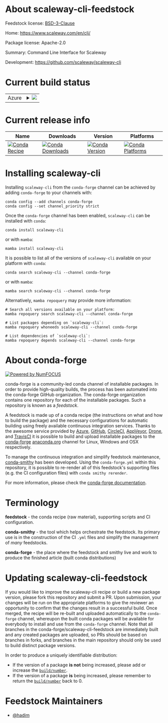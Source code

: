 About scaleway-cli-feedstock
============================

Feedstock license: [BSD-3-Clause](https://github.com/conda-forge/scaleway-cli-feedstock/blob/main/LICENSE.txt)

Home: https://www.scaleway.com/en/cli/

Package license: Apache-2.0

Summary: Command Line Interface for Scaleway

Development: https://github.com/scaleway/scaleway-cli

Current build status
====================


<table>
    
  <tr>
    <td>Azure</td>
    <td>
      <details>
        <summary>
          <a href="https://dev.azure.com/conda-forge/feedstock-builds/_build/latest?definitionId=24917&branchName=main">
            <img src="https://dev.azure.com/conda-forge/feedstock-builds/_apis/build/status/scaleway-cli-feedstock?branchName=main">
          </a>
        </summary>
        <table>
          <thead><tr><th>Variant</th><th>Status</th></tr></thead>
          <tbody><tr>
              <td>linux_64</td>
              <td>
                <a href="https://dev.azure.com/conda-forge/feedstock-builds/_build/latest?definitionId=24917&branchName=main">
                  <img src="https://dev.azure.com/conda-forge/feedstock-builds/_apis/build/status/scaleway-cli-feedstock?branchName=main&jobName=linux&configuration=linux%20linux_64_" alt="variant">
                </a>
              </td>
            </tr><tr>
              <td>linux_aarch64</td>
              <td>
                <a href="https://dev.azure.com/conda-forge/feedstock-builds/_build/latest?definitionId=24917&branchName=main">
                  <img src="https://dev.azure.com/conda-forge/feedstock-builds/_apis/build/status/scaleway-cli-feedstock?branchName=main&jobName=linux&configuration=linux%20linux_aarch64_" alt="variant">
                </a>
              </td>
            </tr><tr>
              <td>linux_ppc64le</td>
              <td>
                <a href="https://dev.azure.com/conda-forge/feedstock-builds/_build/latest?definitionId=24917&branchName=main">
                  <img src="https://dev.azure.com/conda-forge/feedstock-builds/_apis/build/status/scaleway-cli-feedstock?branchName=main&jobName=linux&configuration=linux%20linux_ppc64le_" alt="variant">
                </a>
              </td>
            </tr><tr>
              <td>osx_64</td>
              <td>
                <a href="https://dev.azure.com/conda-forge/feedstock-builds/_build/latest?definitionId=24917&branchName=main">
                  <img src="https://dev.azure.com/conda-forge/feedstock-builds/_apis/build/status/scaleway-cli-feedstock?branchName=main&jobName=osx&configuration=osx%20osx_64_" alt="variant">
                </a>
              </td>
            </tr><tr>
              <td>osx_arm64</td>
              <td>
                <a href="https://dev.azure.com/conda-forge/feedstock-builds/_build/latest?definitionId=24917&branchName=main">
                  <img src="https://dev.azure.com/conda-forge/feedstock-builds/_apis/build/status/scaleway-cli-feedstock?branchName=main&jobName=osx&configuration=osx%20osx_arm64_" alt="variant">
                </a>
              </td>
            </tr>
          </tbody>
        </table>
      </details>
    </td>
  </tr>
</table>

Current release info
====================

| Name | Downloads | Version | Platforms |
| --- | --- | --- | --- |
| [![Conda Recipe](https://img.shields.io/badge/recipe-scaleway--cli-green.svg)](https://anaconda.org/conda-forge/scaleway-cli) | [![Conda Downloads](https://img.shields.io/conda/dn/conda-forge/scaleway-cli.svg)](https://anaconda.org/conda-forge/scaleway-cli) | [![Conda Version](https://img.shields.io/conda/vn/conda-forge/scaleway-cli.svg)](https://anaconda.org/conda-forge/scaleway-cli) | [![Conda Platforms](https://img.shields.io/conda/pn/conda-forge/scaleway-cli.svg)](https://anaconda.org/conda-forge/scaleway-cli) |

Installing scaleway-cli
=======================

Installing `scaleway-cli` from the `conda-forge` channel can be achieved by adding `conda-forge` to your channels with:

```
conda config --add channels conda-forge
conda config --set channel_priority strict
```

Once the `conda-forge` channel has been enabled, `scaleway-cli` can be installed with `conda`:

```
conda install scaleway-cli
```

or with `mamba`:

```
mamba install scaleway-cli
```

It is possible to list all of the versions of `scaleway-cli` available on your platform with `conda`:

```
conda search scaleway-cli --channel conda-forge
```

or with `mamba`:

```
mamba search scaleway-cli --channel conda-forge
```

Alternatively, `mamba repoquery` may provide more information:

```
# Search all versions available on your platform:
mamba repoquery search scaleway-cli --channel conda-forge

# List packages depending on `scaleway-cli`:
mamba repoquery whoneeds scaleway-cli --channel conda-forge

# List dependencies of `scaleway-cli`:
mamba repoquery depends scaleway-cli --channel conda-forge
```


About conda-forge
=================

[![Powered by
NumFOCUS](https://img.shields.io/badge/powered%20by-NumFOCUS-orange.svg?style=flat&colorA=E1523D&colorB=007D8A)](https://numfocus.org)

conda-forge is a community-led conda channel of installable packages.
In order to provide high-quality builds, the process has been automated into the
conda-forge GitHub organization. The conda-forge organization contains one repository
for each of the installable packages. Such a repository is known as a *feedstock*.

A feedstock is made up of a conda recipe (the instructions on what and how to build
the package) and the necessary configurations for automatic building using freely
available continuous integration services. Thanks to the awesome service provided by
[Azure](https://azure.microsoft.com/en-us/services/devops/), [GitHub](https://github.com/),
[CircleCI](https://circleci.com/), [AppVeyor](https://www.appveyor.com/),
[Drone](https://cloud.drone.io/welcome), and [TravisCI](https://travis-ci.com/)
it is possible to build and upload installable packages to the
[conda-forge](https://anaconda.org/conda-forge) [anaconda.org](https://anaconda.org/)
channel for Linux, Windows and OSX respectively.

To manage the continuous integration and simplify feedstock maintenance,
[conda-smithy](https://github.com/conda-forge/conda-smithy) has been developed.
Using the ``conda-forge.yml`` within this repository, it is possible to re-render all of
this feedstock's supporting files (e.g. the CI configuration files) with ``conda smithy rerender``.

For more information, please check the [conda-forge documentation](https://conda-forge.org/docs/).

Terminology
===========

**feedstock** - the conda recipe (raw material), supporting scripts and CI configuration.

**conda-smithy** - the tool which helps orchestrate the feedstock.
                   Its primary use is in the construction of the CI ``.yml`` files
                   and simplify the management of *many* feedstocks.

**conda-forge** - the place where the feedstock and smithy live and work to
                  produce the finished article (built conda distributions)


Updating scaleway-cli-feedstock
===============================

If you would like to improve the scaleway-cli recipe or build a new
package version, please fork this repository and submit a PR. Upon submission,
your changes will be run on the appropriate platforms to give the reviewer an
opportunity to confirm that the changes result in a successful build. Once
merged, the recipe will be re-built and uploaded automatically to the
`conda-forge` channel, whereupon the built conda packages will be available for
everybody to install and use from the `conda-forge` channel.
Note that all branches in the conda-forge/scaleway-cli-feedstock are
immediately built and any created packages are uploaded, so PRs should be based
on branches in forks, and branches in the main repository should only be used to
build distinct package versions.

In order to produce a uniquely identifiable distribution:
 * If the version of a package **is not** being increased, please add or increase
   the [``build/number``](https://docs.conda.io/projects/conda-build/en/latest/resources/define-metadata.html#build-number-and-string).
 * If the version of a package **is** being increased, please remember to return
   the [``build/number``](https://docs.conda.io/projects/conda-build/en/latest/resources/define-metadata.html#build-number-and-string)
   back to 0.

Feedstock Maintainers
=====================

* [@hadim](https://github.com/hadim/)

